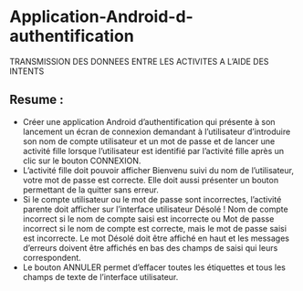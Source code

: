 # Application-Android-d-authentification
TRANSMISSION DES DONNEES ENTRE LES ACTIVITES A L’AIDE DES INTENTS

## Resume :
- Créer une application Android d’authentification qui présente à son lancement un écran de connexion demandant à l’utilisateur d’introduire son nom de compte utilisateur et un mot de passe et de lancer une activité fille lorsque l’utilisateur est identifié par l’activité fille après un clic sur le bouton CONNEXION.
- L’activité fille doit pouvoir afficher Bienvenu suivi du nom de l’utilisateur, votre mot de passe est correcte. Elle doit aussi présenter un bouton permettant de la quitter sans erreur.
- Si le compte utilisateur ou le mot de passe sont incorrectes, l’activité parente doit afficher sur l’interface utilisateur Désolé ! Nom de compte incorrect si le nom de compte saisi est incorrecte ou Mot de passe incorrect si le nom de compte est correcte, mais le mot de passe saisi est incorrecte. Le mot Désolé doit être affiché en haut et les messages d’erreurs doivent être affichés en bas des champs de saisi qui leurs correspondent.
- Le bouton ANNULER permet d’effacer toutes les étiquettes et tous les champs de texte de l’interface utilisateur.



